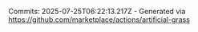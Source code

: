 Commits: 2025-07-25T06:22:13.217Z - Generated via https://github.com/marketplace/actions/artificial-grass
<br>
